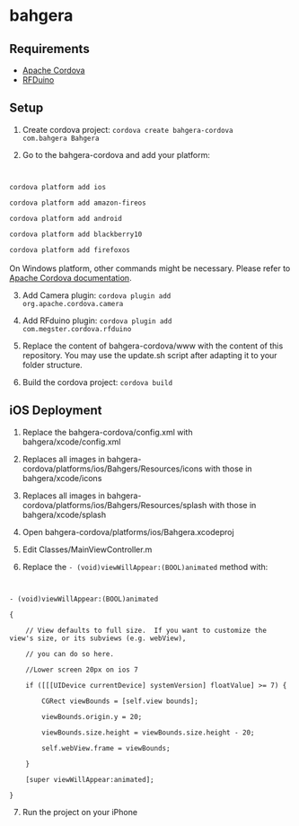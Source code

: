 <h1>bahgera</h1>

<h2>Requirements</h2>
<ul>
	<li><a href="http://cordova.apache.org/">Apache Cordova</a></li>
	<li><a href="http://www.rfduino.com/">RFDuino</a></li>
</ul>

<h2>Setup</h2>

1. Create cordova project:
<code>cordova create bahgera-cordova com.bahgera Bahgera</code>

2. Go to the bahgera-cordova and add your platform:
<code>
	<br>cordova platform add ios
	<br>cordova platform add amazon-fireos
	<br>cordova platform add android
    <br>cordova platform add blackberry10
    <br>cordova platform add firefoxos
</code>
<br>On Windows platform, other commands might be necessary. Please refer to <a href="http://cordova.apache.org/docs/en/4.0.0//guide_cli_index.md.html#The%20Command-Line%20Interface">Apache Cordova documentation</a>.

3. Add Camera plugin:
<code>cordova plugin add org.apache.cordova.camera</code>

4. Add RFduino plugin:
<code>cordova plugin add com.megster.cordova.rfduino</code>

5. Replace the content of bahgera-cordova/www with the content of this repository. You may use the update.sh script after adapting it to your folder structure.

6. Build the cordova project:
<code>cordova build</code>

<h2>iOS Deployment</h2>

1. Replace the bahgera-cordova/config.xml with bahgera/xcode/config.xml

2. Replaces all images in bahgera-cordova/platforms/ios/Bahgers/Resources/icons with those in bahgera/xcode/icons

3. Replaces all images in bahgera-cordova/platforms/ios/Bahgers/Resources/splash with those in bahgera/xcode/splash

4. Open bahgera-cordova/platforms/ios/Bahgera.xcodeproj

5. Edit Classes/MainViewController.m

6. Replace the <code>- (void)viewWillAppear:(BOOL)animated</code> method with:
<code>
<br>- (void)viewWillAppear:(BOOL)animated
<br>{
<br>    // View defaults to full size.  If you want to customize the view's size, or its subviews (e.g. webView),
<br>    // you can do so here.
<br>    //Lower screen 20px on ios 7
<br>    if ([[[UIDevice currentDevice] systemVersion] floatValue] >= 7) {
<br>        CGRect viewBounds = [self.view bounds];
<br>        viewBounds.origin.y = 20;
<br>        viewBounds.size.height = viewBounds.size.height - 20;
<br>        self.webView.frame = viewBounds;
<br>    }
<br>    [super viewWillAppear:animated];
<br>}
</code>

7. Run the project on your iPhone

